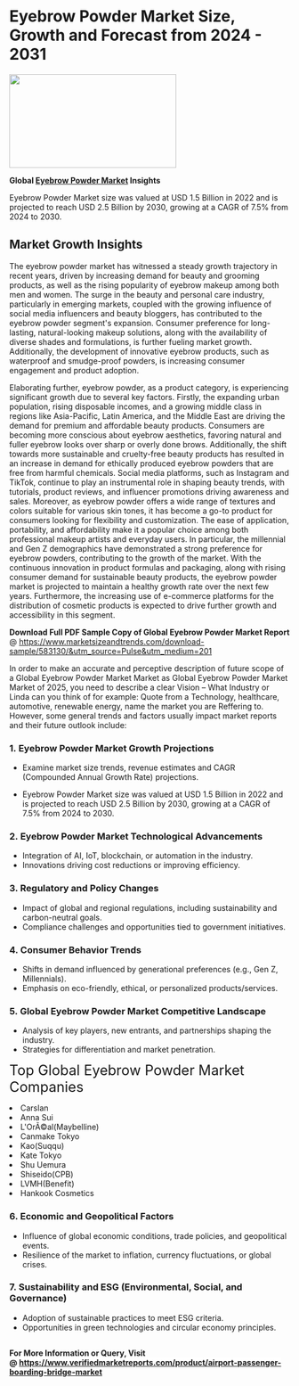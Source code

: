 <H1>Eyebrow Powder Market Size, Growth and Forecast from 2024 - 2031</H1><img class="aligncenter size-medium wp-image-584254" src="https://thirdeyenews.in/wp-content/uploads/2024/09/Global-Market-Research-300x168.jpeg" alt="" width="300" height="168" /><p><strong>Global&nbsp;<a href="https://www.marketsizeandtrends.com/download-sample/583130/&amp;utm_source=Pulse&amp;utm_medium=201">Eyebrow Powder Market</a> Insights</strong></p><p>Eyebrow Powder Market size was valued at USD 1.5 Billion in 2022 and is projected to reach USD 2.5 Billion by 2030, growing at a CAGR of 7.5% from 2024 to 2030.</p><p><h2>Market Growth Insights</h2> <p>The eyebrow powder market has witnessed a steady growth trajectory in recent years, driven by increasing demand for beauty and grooming products, as well as the rising popularity of eyebrow makeup among both men and women. The surge in the beauty and personal care industry, particularly in emerging markets, coupled with the growing influence of social media influencers and beauty bloggers, has contributed to the eyebrow powder segment's expansion. Consumer preference for long-lasting, natural-looking makeup solutions, along with the availability of diverse shades and formulations, is further fueling market growth. Additionally, the development of innovative eyebrow products, such as waterproof and smudge-proof powders, is increasing consumer engagement and product adoption. </p> <p>Elaborating further, eyebrow powder, as a product category, is experiencing significant growth due to several key factors. Firstly, the expanding urban population, rising disposable incomes, and a growing middle class in regions like Asia-Pacific, Latin America, and the Middle East are driving the demand for premium and affordable beauty products. Consumers are becoming more conscious about eyebrow aesthetics, favoring natural and fuller eyebrow looks over sharp or overly done brows. Additionally, the shift towards more sustainable and cruelty-free beauty products has resulted in an increase in demand for ethically produced eyebrow powders that are free from harmful chemicals. Social media platforms, such as Instagram and TikTok, continue to play an instrumental role in shaping beauty trends, with tutorials, product reviews, and influencer promotions driving awareness and sales. Moreover, as eyebrow powder offers a wide range of textures and colors suitable for various skin tones, it has become a go-to product for consumers looking for flexibility and customization. The ease of application, portability, and affordability make it a popular choice among both professional makeup artists and everyday users. In particular, the millennial and Gen Z demographics have demonstrated a strong preference for eyebrow powders, contributing to the growth of the market. With the continuous innovation in product formulas and packaging, along with rising consumer demand for sustainable beauty products, the eyebrow powder market is projected to maintain a healthy growth rate over the next few years. Furthermore, the increasing use of e-commerce platforms for the distribution of cosmetic products is expected to drive further growth and accessibility in this segment. </p><p><span class=""><strong>Download Full PDF Sample Copy of Global Eyebrow Powder Market Report</strong> @ <a href="https://www.marketsizeandtrends.com/download-sample/583130/&amp;utm_source=Pulse&amp;utm_medium=201" target="_blank">https://www.marketsizeandtrends.com/download-sample/583130/&amp;utm_source=Pulse&amp;utm_medium=201</a></span></p><p>In order to make an accurate and perceptive description of future scope of a Global&nbsp;Eyebrow Powder Market Market as Global&nbsp;Eyebrow Powder Market Market of 2025, you need to describe a clear Vision &ndash; What Industry or Linda can you think of for example: Quote from a Technology, healthcare, automotive, renewable energy, name the market you are Reffering to. However, some general trends and factors usually impact market reports and their future outlook include:</p><h3>1.&nbsp;<strong>Eyebrow Powder Market Growth Projections</strong></h3><ul><li>Examine market size trends, revenue estimates and CAGR (Compounded Annual Growth Rate) projections.</li><li><p>Eyebrow Powder Market size was valued at USD 1.5 Billion in 2022 and is projected to reach USD 2.5 Billion by 2030, growing at a CAGR of 7.5% from 2024 to 2030.</p></li></ul><h3>2.&nbsp;<strong>Eyebrow Powder Market Technological Advancements</strong></h3><ul><li>Integration of AI, IoT, blockchain, or automation in the industry.</li><li>Innovations driving cost reductions or improving efficiency.</li></ul><h3>3.&nbsp;<strong>Regulatory and Policy Changes</strong></h3><ul><li>Impact of global and regional regulations, including sustainability and carbon-neutral goals.</li><li>Compliance challenges and opportunities tied to government initiatives.</li></ul><h3>4.&nbsp;<strong>Consumer Behavior Trends</strong></h3><ul><li>Shifts in demand influenced by generational preferences (e.g., Gen Z, Millennials).</li><li>Emphasis on eco-friendly, ethical, or personalized products/services.</li></ul><h3>5.&nbsp;<strong>Global Eyebrow Powder Market Competitive Landscape</strong></h3><ul><li>Analysis of key players, new entrants, and partnerships shaping the industry.</li><li>Strategies for differentiation and market penetration.</li></ul><p data-pm-slice="1 1 []"><span style="color: inherit; font-family: inherit; font-size: 25px;">Top Global Eyebrow Powder Market Companies</span></p><div class="" data-test-id=""><p><li>Carslan</li><li> Anna Sui</li><li> L'OrÃ©al(Maybelline)</li><li> Canmake Tokyo</li><li> Kao(Suqqu)</li><li> Kate Tokyo</li><li> Shu Uemura</li><li> Shiseido(CPB)</li><li> LVMH(Benefit)</li><li> Hankook Cosmetics</li></p></div><h3>6.&nbsp;<strong>Economic and Geopolitical Factors</strong></h3><ul><li>Influence of global economic conditions, trade policies, and geopolitical events.</li><li>Resilience of the market to inflation, currency fluctuations, or global crises.</li></ul><h3>7.&nbsp;<strong>Sustainability and ESG (Environmental, Social, and Governance)</strong></h3><ul><li>Adoption of sustainable practices to meet ESG criteria.</li><li>Opportunities in green technologies and circular economy principles.</li></ul><h2><strong style="font-size: 14px;">For More Information or Query, Visit @&nbsp;</strong><a style="background-color: #ffffff; font-size: 14px;" href="https://www.marketsizeandtrends.com/report/eyebrow-powder-market/" target="_blank">https://www.verifiedmarketreports.com/product/airport-passenger-boarding-bridge-market</a></h2>

